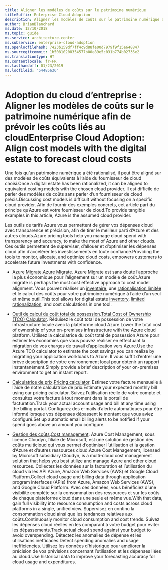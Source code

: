 ```yaml
---
title: Aligner les modèles de coûts sur le patrimoine numérique
titleSuffix: Enterprise Cloud Adoption
description: Aligner les modèles de coûts sur le patrimoine numérique afin de prévoir les coûts liés au cloud
author: BrianBlanchard
ms.date: 12/10/2018
ms.topic: guide
ms.service: architecture-center
ms.subservice: enterprise-cloud-adoption
ms.openlocfilehash: 7423b159df7ff4c9d88fe00d7979f9f15e648847
ms.sourcegitcommit: 1b50810208354577b00e89e5c031b774b02736e2
ms.translationtype: HT
ms.contentlocale: fr-FR
ms.lasthandoff: 01/23/2019
ms.locfileid: "54485636"
---
```

# <a name="enterprise-cloud-adoption-align-cost-models-with-the-digital-estate-to-forecast-cloud-costs"></a><span data-ttu-id="fe5dc-103">Adoption du cloud d’entreprise : Aligner les modèles de coûts sur le patrimoine numérique afin de prévoir les coûts liés au cloud</span><span class="sxs-lookup"><span data-stu-id="fe5dc-103">Enterprise Cloud Adoption: Align cost models with the digital estate to forecast cloud costs</span></span>

<span data-ttu-id="fe5dc-104">Une fois qu’un patrimoine numérique a été rationalisé, il peut être aligné sur des modèles de coûts équivalents à l’aide du fournisseur de cloud choisi.</span><span class="sxs-lookup"><span data-stu-id="fe5dc-104">Once a digital estate has been rationalized, it can be aligned to equivalent costing models with the chosen cloud provider.</span></span> <span data-ttu-id="fe5dc-105">Il est difficile de parler des modèles de coûts sans parler d’un fournisseur de cloud précis.</span><span class="sxs-lookup"><span data-stu-id="fe5dc-105">Discussing cost models is difficult without focusing on a specific cloud provider.</span></span> <span data-ttu-id="fe5dc-106">Afin de fournir des exemples concrets, cet article part du principe qu’Azure est votre fournisseur de cloud.</span><span class="sxs-lookup"><span data-stu-id="fe5dc-106">To provide tangible examples in this article, Azure is the assumed cloud provider.</span></span>

<span data-ttu-id="fe5dc-107">Les outils de tarifs Azure vous permettent de gérer vos dépenses cloud avec transparence et précision, afin de tirer le meilleur parti d’Azure et des autres clouds.</span><span class="sxs-lookup"><span data-stu-id="fe5dc-107">Azure pricing tools help you manage cloud spend with transparency and accuracy, to make the most of Azure and other clouds.</span></span> <span data-ttu-id="fe5dc-108">Ces outils permettent de superviser, d’allouer et d’optimiser les dépenses cloud afin d’accélérer les investissements en toute confiance.</span><span class="sxs-lookup"><span data-stu-id="fe5dc-108">Providing the tools to monitor, allocate, and optimize cloud costs, empowers customers to accelerate future investments with confidence.</span></span>

- <span data-ttu-id="fe5dc-109">[Azure Migrate](/azure/migrate/migrate-overview).</span><span class="sxs-lookup"><span data-stu-id="fe5dc-109">[Azure Migrate](/azure/migrate/migrate-overview).</span></span> <span data-ttu-id="fe5dc-110">Azure Migrate est sans doute l’approche la plus économique pour l’alignement sur un modèle de coût.</span><span class="sxs-lookup"><span data-stu-id="fe5dc-110">Azure migrate is perhaps the most cost effective approach to cost model alignment.</span></span> <span data-ttu-id="fe5dc-111">Vous pouvez réaliser un [inventaire](inventory.md), une [rationalisation limitée](rationalize.md) et le calcul des coûts pour votre patrimoine numérique à l’aide d’un seul et même outil.</span><span class="sxs-lookup"><span data-stu-id="fe5dc-111">This tool allows for digital estate [inventory](inventory.md), [limited rationalization](rationalize.md), and cost calculations in one tool.</span></span>

- <span data-ttu-id="fe5dc-112">[Outil de calcul du coût total de possession](https://azure.com/tco).</span><span class="sxs-lookup"><span data-stu-id="fe5dc-112">[Total Cost of Ownership (TCO) Calculator](https://azure.com/tco).</span></span> <span data-ttu-id="fe5dc-113">Réduisez le coût total de possession de votre infrastructure locale avec la plateforme cloud Azure.</span><span class="sxs-lookup"><span data-stu-id="fe5dc-113">Lower the total cost of ownership of your on-premises infrastructure with the Azure cloud platform.</span></span> <span data-ttu-id="fe5dc-114">Utilisez la calculatrice du coût total de possession Azure pour estimer les économies que vous pouvez réaliser en effectuant la migration de vos charges de travail d’application vers Azure.</span><span class="sxs-lookup"><span data-stu-id="fe5dc-114">Use the Azure TCO calculator to estimate the cost savings you can realize by migrating your application workloads to Azure.</span></span> <span data-ttu-id="fe5dc-115">Il vous suffit d’entrer une brève description de votre environnement local pour obtenir un rapport instantanément.</span><span class="sxs-lookup"><span data-stu-id="fe5dc-115">Simply provide a brief description of your on-premises environment to get an instant report.</span></span>

- <span data-ttu-id="fe5dc-116">[Calculatrice de prix](https://azure.microsoft.com/en-in/pricing/).</span><span class="sxs-lookup"><span data-stu-id="fe5dc-116">[Pricing calculator](https://azure.microsoft.com/en-in/pricing/).</span></span> <span data-ttu-id="fe5dc-117">Estimez votre facture mensuelle à l’aide de notre calculatrice de prix.</span><span class="sxs-lookup"><span data-stu-id="fe5dc-117">Estimate your expected monthly bill using our pricing calculator.</span></span> <span data-ttu-id="fe5dc-118">Suivez l’utilisation réelle de votre compte et consultez votre facture à tout moment dans le portail de facturation.</span><span class="sxs-lookup"><span data-stu-id="fe5dc-118">Track your actual account usage and bill at any time using the billing portal.</span></span> <span data-ttu-id="fe5dc-119">Configurez des e-mails d’alerte automatiques pour être informé lorsque vos dépenses dépassent le montant que vous aviez configuré.</span><span class="sxs-lookup"><span data-stu-id="fe5dc-119">Set up automatic email billing alerts to be notified if your spend goes above an amount you configure.</span></span>

- <span data-ttu-id="fe5dc-120">[Gestion des coûts](https://azure.microsoft.com/en-in/services/cost-management/).</span><span class="sxs-lookup"><span data-stu-id="fe5dc-120">[Cost management](https://azure.microsoft.com/en-in/services/cost-management/).</span></span> <span data-ttu-id="fe5dc-121">Azure Cost Management, sous licence Cloudyn, filiale de Microsoft, est une solution de gestion des coûts multicloud qui vous permet d’optimiser l’utilisation et la gestion d’Azure et d’autres ressources cloud.</span><span class="sxs-lookup"><span data-stu-id="fe5dc-121">Azure Cost Management, licensed by Microsoft subsidiary Cloudyn, is a multi-cloud cost management solution that helps you best utilize and manage Azure and other cloud resources.</span></span> <span data-ttu-id="fe5dc-122">Collectez les données sur la facturation et l’utilisation du cloud via les API Azure, Amazon Web Services (AWS) et Google Cloud Platform.</span><span class="sxs-lookup"><span data-stu-id="fe5dc-122">Collect cloud usage and billing data through application program interfaces (APIs) from Azure, Amazon Web Services (AWS), and Google Cloud Platform.</span></span> <span data-ttu-id="fe5dc-123">Avec ces données, vous bénéficiez d’une visibilité complète sur la consommation des ressources et sur les coûts de chaque plateforme cloud dans une seule et même vue.</span><span class="sxs-lookup"><span data-stu-id="fe5dc-123">With that data, gain full visibility into resource consumption and costs across cloud platforms in a single, unified view.</span></span> <span data-ttu-id="fe5dc-124">Supervisez en continu la consommation cloud ainsi que les tendances relatives aux coûts.</span><span class="sxs-lookup"><span data-stu-id="fe5dc-124">Continuously monitor cloud consumption and cost trends.</span></span> <span data-ttu-id="fe5dc-125">Suivez les dépenses cloud réelles en les comparant à votre budget pour éviter les dépassements.</span><span class="sxs-lookup"><span data-stu-id="fe5dc-125">Track actual cloud spend against your budget to avoid overspending.</span></span> <span data-ttu-id="fe5dc-126">Détectez les anomalies de dépense et les utilisations inefficaces.</span><span class="sxs-lookup"><span data-stu-id="fe5dc-126">Detect spending anomalies and usage inefficiencies.</span></span> <span data-ttu-id="fe5dc-127">Utilisez les données d’historique pour améliorer la précision de vos prévisions concernant l’utilisation et les dépenses liées au cloud.</span><span class="sxs-lookup"><span data-stu-id="fe5dc-127">Use historical data to improve your forecasting accuracy for cloud usage and expenditures.</span></span>
